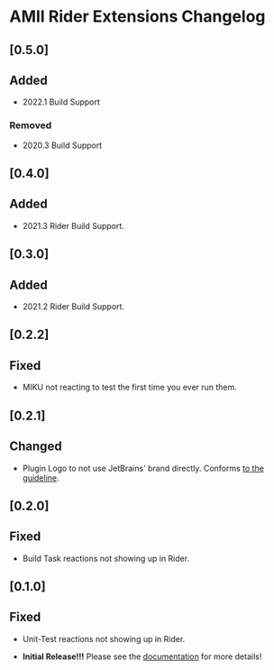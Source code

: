 <!-- Keep a Changelog guide -> https://keepachangelog.com -->

# AMII Rider Extensions Changelog

## [0.5.0]

## Added

- 2022.1 Build Support

### Removed

- 2020.3 Build Support

## [0.4.0]

## Added

- 2021.3 Rider Build Support.

## [0.3.0]

## Added

- 2021.2 Rider Build Support.

## [0.2.2]

## Fixed

- MIKU not reacting to test the first time you ever run them.

## [0.2.1]

## Changed

- Plugin Logo to not use JetBrains' brand directly. Conforms [to the guideline](https://plugins.jetbrains.com/docs/intellij/plugin-icon-file.html#plugin-logo-colors).

## [0.2.0]

## Fixed

- Build Task reactions not showing up in Rider.

## [0.1.0]

## Fixed

- Unit-Test reactions not showing up in Rider.

- **Initial Release!!!** Please see the <a href="https://github.com/Unthrottled/AMII#documentation">
documentation</a> for more details!
